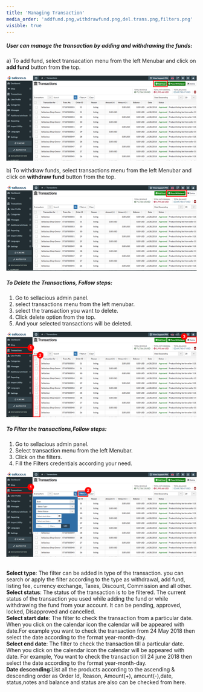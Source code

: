 ```yaml
---
title: 'Managing Transaction'
media_order: 'addfund.png,withdrawfund.png,del.trans.png,filters.png'
visible: true
---
```


##### **User can manage the transaction by adding and withdrawing the funds:**
 
a) To add fund, select transacation menu from the left Menubar and click on **add fund** button from the top.

![](addfund.png)

b) To withdraw funds, select transactions menu from the left Menubar and click on **withdraw fund** button from the top.

![](withdrawfund.png)

##### **To Delete the Transactions, Follow steps:**

1. Go to sellacious admin panel.
2. select transactions menu from the left menubar.
3. select the transaction you want to delete.
4. Click delete option from the top.
5. And your selected transactions will be deleted.

![](del.trans.png)


##### **To Filter the transactions,Follow steps:**

1. Go to sellacious admin panel.
2. Select transaction menu from the left Menubar.
3. Click on the filters.
4. Fill the Filters credentials according your need.

![](filters.png)

<br>**Select type**:  The filter can be added in type of the transaction. you can search or apply the filter according to the type as withdrawal, add fund, listing fee, currency exchange, Taxes, Discount, Commission and all other.
<br>**Select status**:  The status of the transaction is to be filtered. The current status of the transaction you used while adding the fund or while withdrawing the fund from your account. It can be pending, approved, locked, Disapproved and cancelled.
<br>**Select start date**:  The filter to check the transaction from a particular date. When you click on the calendar icon the calendar will be appeared with date.For example you want to check the transaction from 24 May 2018 then select the date according to the format year-month-day.
<br>**Select end date**: The filter to check the transaction till a particular date. When you click on the calendar icon the calendar will be appeared with date. For example, You want to check the transaction till 24 june 2018 then select the date according to the format year-month-day. 
<br>**Date descending**:List all the products  according to the ascending & descending order as Order Id, Reason, Amount(+), amount(-),date, status,notes and balance and status are also can be checked from here.


